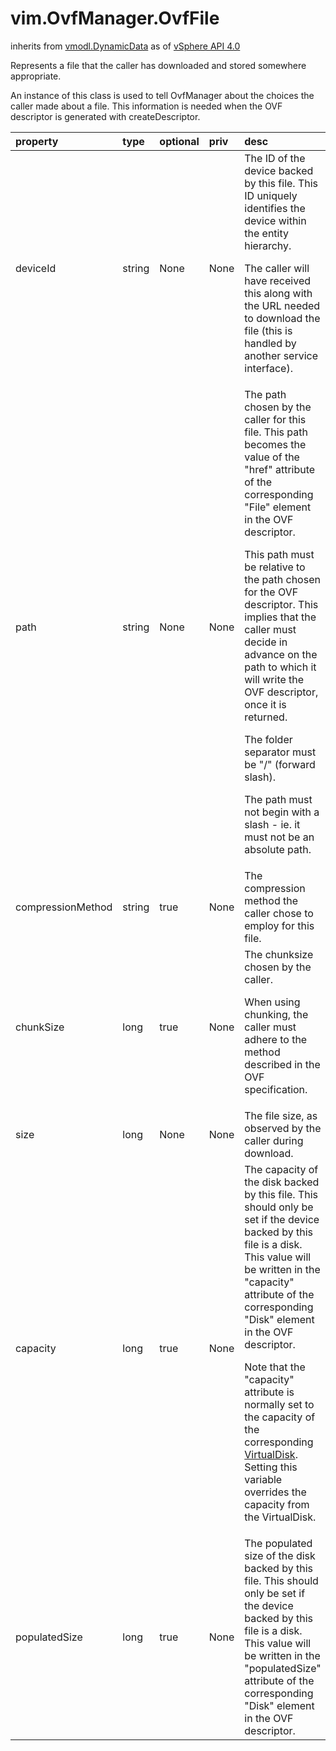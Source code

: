 vim.OvfManager.OvfFile
======================
inherits from [vmodl.DynamicData](docs/vmodl.DynamicData.md)
as of [vSphere API 4.0](vim.version.md#vim.version.version5)


Represents a file that the caller has downloaded and stored somewhere appropriate.  <p>  An instance of this class is used to tell OvfManager about the choices the caller  made about a file. This information is needed when the OVF descriptor is generated  with createDescriptor.

| property | type | optional | priv | desc |
|:---------|:-----|:---------|:-----|:-----|
| deviceId | string | None | None | The ID of the device backed by this file. This ID uniquely identifies the  device within the entity hierarchy.  <p>  The caller will have received this along with the URL needed to download the  file (this is handled by another service interface). |
| path | string | None | None | The path chosen by the caller for this file. This path becomes the value of the  "href" attribute of the corresponding "File" element in the OVF descriptor.  <p>  This path must be relative to the path chosen for the OVF descriptor. This  implies that the caller must decide in advance on the path to which it will  write the OVF descriptor, once it is returned.  <p>  The folder separator must be "/" (forward slash).  <p>  The path must not begin with a slash - ie. it must not be an absolute path. |
| compressionMethod | string | true | None | The compression method the caller chose to employ for this file. |
| chunkSize | long | true | None | The chunksize chosen by the caller.  <p>  When using chunking, the caller must adhere to the method described in the OVF  specification. |
| size | long | None | None | The file size, as observed by the caller during download. |
| capacity | long | true | None | The capacity of the disk backed by this file. This should only be set if the  device backed by this file is a disk. This value will be written in the  "capacity" attribute of the corresponding "Disk" element in the OVF descriptor.  <p>  Note that the "capacity" attribute is normally set to the capacity of the  corresponding <a href="vim.vm.device.VirtualDisk.md">VirtualDisk</a>. Setting this variable  overrides the capacity from the VirtualDisk. |
| populatedSize | long | true | None | The populated size of the disk backed by this file. This should only be set if  the device backed by this file is a disk. This value will be written in the  "populatedSize" attribute of the corresponding "Disk" element in the OVF  descriptor. |



